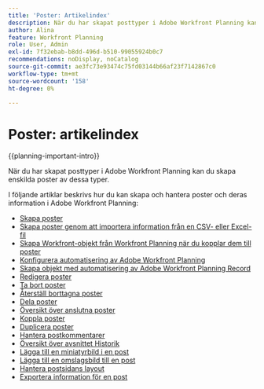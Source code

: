 ```yaml
---
title: 'Poster: Artikelindex'
description: När du har skapat posttyper i Adobe Workfront Planning kan du skapa enskilda poster av dessa typer. I följande artiklar beskrivs hur du kan skapa och hantera poster och deras information i Adobe Workfront Planning.
author: Alina
feature: Workfront Planning
role: User, Admin
exl-id: 7f32ebab-b8dd-496d-b510-99055924b0c7
recommendations: noDisplay, noCatalog
source-git-commit: ae3fc73e93474c75fd03144b66af23f7142867c0
workflow-type: tm+mt
source-wordcount: '158'
ht-degree: 0%

---
```



# Poster: artikelindex

<!--<span class="preview">The highlighted information on this page refers to functionality not yet generally available. It is available only in the Preview environment for all customers. After the monthly releases to Production, the same features are also available in the Production environment for customers who enabled fast releases. </span>   

<span class="preview">For information about fast releases, see [Enable or disable fast releases for your organization](/help/quicksilver/administration-and-setup/set-up-workfront/configure-system-defaults/enable-fast-release-process.md). </span>-->

{{planning-important-intro}}

När du har skapat posttyper i Adobe Workfront Planning kan du skapa enskilda poster av dessa typer.

I följande artiklar beskrivs hur du kan skapa och hantera poster och deras information i Adobe Workfront Planning:

* [Skapa poster](/help/quicksilver/planning/records/create-records.md)
* [Skapa poster genom att importera information från en CSV- eller Excel-fil](/help/quicksilver/planning/records/import-file-to-create-records.md)
* [Skapa Workfront-objekt från Workfront Planning när du kopplar dem till poster](/help/quicksilver/planning/records/create-workfront-objects-from-workfront-planning.md)
* [Konfigurera automatisering av Adobe Workfront Planning](/help/quicksilver/planning/records/configure-automations-to-create-records.md)
* [Skapa objekt med automatisering av Adobe Workfront Planning Record](/help/quicksilver/planning/records/create-wf-objects-using-planning-automations.md)
* [Redigera poster](/help/quicksilver/planning/records/edit-records.md)
* [Ta bort poster](/help/quicksilver/planning/records/delete-records.md)
* [Återställ borttagna poster](/help/quicksilver/planning/records/restore-deleted-records.md)
* [Dela poster](/help/quicksilver/planning/records/share-records.md)
* [Översikt över anslutna poster](/help/quicksilver/planning/records/connected-records-overview.md)
* [Koppla poster](/help/quicksilver/planning/records/connect-records.md)
* [Duplicera poster](/help/quicksilver/planning/records/copy-or-duplicate-records.md)
* [Hantera postkommentarer](/help/quicksilver/planning/records/manage-record-comments.md)
* [Översikt över avsnittet Historik](/help/quicksilver/planning/records/history-section-overview.md)
* [Lägga till en miniatyrbild i en post](/help/quicksilver/planning/records/add-thumbnails-to-records.md)
* [Lägga till en omslagsbild till en post](/help/quicksilver/planning/records/add-a-cover-image-to-a-record.md)
* [Hantera postsidans layout](/help/quicksilver/planning/records/manage-the-record-page.md)
* [Exportera information för en post](/help/quicksilver/planning/records/export-the-record-page.md)
